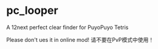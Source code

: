 # pc_looper
A 12next perfect clear finder for PuyoPuyo Tetris

Please don't ues it in online mod!
请不要在PvP模式中使用！
